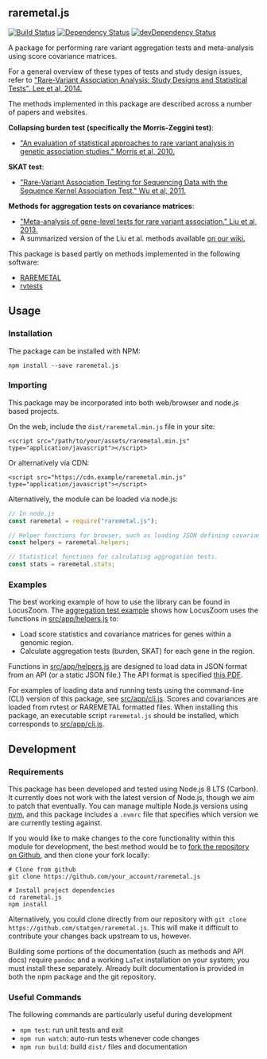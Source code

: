 ## raremetal.js

[![Build Status](https://travis-ci.com/statgen/raremetal.js.svg?branch=master)](https://travis-ci.com/statgen/raremetal.js)
[![Dependency Status](https://david-dm.org/statgen/raremetal.js.svg)](https://david-dm.org/statgen/raremetal.js)
[![devDependency Status](https://david-dm.org/statgen/raremetal.js/dev-status.svg)](https://david-dm.org/statgen/raremetal.js#info=devDependencies)

A package for performing rare variant aggregation tests and meta-analysis using score covariance matrices.

For a general overview of these types of tests and study design issues, refer to ["Rare-Variant Association Analysis: Study Designs and Statistical Tests". Lee et al, 2014.](https://www.ncbi.nlm.nih.gov/pmc/articles/PMC4085641/)

The methods implemented in this package are described across a number of papers and websites.

**Collapsing burden test (specifically the Morris-Zeggini test)**:

* ["An evaluation of statistical approaches to rare variant analysis in genetic association studies." Morris et al, 2010.](https://www.ncbi.nlm.nih.gov/pubmed/19810025)

**SKAT test**:

* ["Rare-Variant Association Testing for Sequencing Data with the Sequence Kernel Association Test." Wu et al, 2011.](https://www.cell.com/ajhg/fulltext/S0002-9297%2811%2900222-9)

**Methods for aggregation tests on covariance matrices**:

* ["Meta-analysis of gene-level tests for rare variant association." Liu et al, 2013.](https://www.nature.com/articles/ng.2852)
* A summarized version of the Liu et al. methods available [on our wiki.](https://genome.sph.umich.edu/wiki/RAREMETAL_METHOD)

This package is based partly on methods implemented in the following software:

* [RAREMETAL](https://genome.sph.umich.edu/wiki/RAREMETAL)
* [rvtests](https://github.com/zhanxw/rvtests)

## Usage

### Installation

The package can be installed with NPM:

`npm install --save raremetal.js`

### Importing

This package may be incorporated into both web/browser and node.js based projects.

On the web, include the `dist/raremetal.min.js` file in your site:

`<script src="/path/to/your/assets/raremetal.min.js" type="application/javascript"></script>`

Or alternatively via CDN:

`<script src="https://cdn.example/raremetal.min.js" type="application/javascript"></script>`

Alternatively, the module can be loaded via node.js:

```javascript
// In node.js
const raremetal = require("raremetal.js");

// Helper functions for browser, such as loading JSON defining covariance/masks.
const helpers = raremetal.helpers;

// Statistical functions for calculating aggregation tests.
const stats = raremetal.stats;
```

### Examples

The best working example of how to use the library can be found in LocusZoom. The [aggregation test example](http://statgen.github.io/locuszoom/examples/aggregation_tests.html) shows how LocusZoom uses the functions in [src/app/helpers.js](helpers.js.html) to: 

* Load score statistics and covariance matrices for genes within a genomic region.
* Calculate aggregation tests (burden, SKAT) for each gene in the region.

Functions in [src/app/helpers.js](helpers.js.html) are designed to load data in JSON format from an API (or a static JSON file.) The API format is specified [this PDF](portal-api.pdf). 

For examples of loading data and running tests using the command-line (CLI) version of this package, see 
[src/app/cli.js](cli.js.html). Scores and covariances are loaded from rvtest or RAREMETAL formatted files. When installing
this package, an executable script `raremetal.js` should be installed, which corresponds to [src/app/cli.js](cli.js.html). 

## Development

### Requirements

This package has been developed and tested using Node.js 8 LTS (Carbon). It currently does not work with the latest version of Node.js, though we aim to patch that eventually. You can manage multiple Node.js versions using [nvm](https://github.com/creationix/nvm), and this package includes a `.nvmrc` file that specifies which version we are currently testing against. 

If you would like to make changes to the core functionality within this module for development, the best method would be
to [fork the repository on Github](https://github.com/statgen/raremetal.js#fork-destination-box), and then clone your fork locally:

```
# Clone from github
git clone https://github.com/your_account/raremetal.js

# Install project dependencies
cd raremetal.js
npm install
```

Alternatively, you could clone directly from our repository with `git clone https://github.com/statgen/raremetal.js`.
This will make it difficult to contribute your changes back upstream to us, however.

Building some portions of the documentation (such as methods and API docs) require `pandoc` and a working `LaTeX` installation on your
system; you must install these separately. Already built documentation is provided in both the npm package and the git repository.

### Useful Commands

The following commands are particularly useful during development
- `npm test`: run unit tests and exit
- `npm run watch`: auto-run tests whenever code changes
- `npm run build`: build `dist/` files and documentation

[raremetal.js]: https://github.com/statgen/raremetal.js

